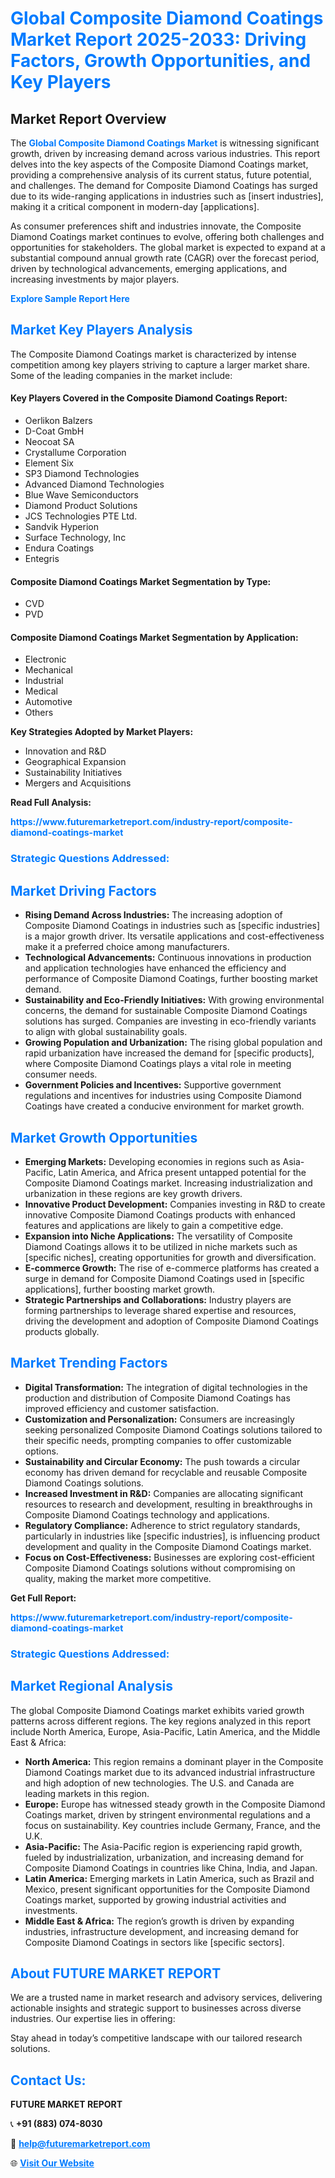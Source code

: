<h1 style="color: #007BFF;">Global Composite Diamond Coatings Market Report 2025-2033: Driving Factors, Growth Opportunities, and Key Players</h1>

<section id="overview">
<h2>Market Report Overview</h2>
<p>The <a href="https://www.futuremarketreport.com/industry-report/composite-diamond-coatings-market" style="color: #007BFF; text-decoration: none;"><strong>Global Composite Diamond Coatings Market</strong></a> is witnessing significant growth, driven by increasing demand across various industries. This report delves into the key aspects of the Composite Diamond Coatings market, providing a comprehensive analysis of its current status, future potential, and challenges. The demand for Composite Diamond Coatings has surged due to its wide-ranging applications in industries such as [insert industries], making it a critical component in modern-day [applications].</p>
<p>As consumer preferences shift and industries innovate, the Composite Diamond Coatings market continues to evolve, offering both challenges and opportunities for stakeholders. The global market is expected to expand at a substantial compound annual growth rate (CAGR) over the forecast period, driven by technological advancements, emerging applications, and increasing investments by major players.</p>
</section>

<section id="overview">
<p><a href="https://www.futuremarketreport.com/request-sample/reportId=87883" style="color: #007BFF; text-decoration: none;"><strong>Explore Sample Report Here</strong></a></p>
</section>

<section id="key-players">
<h2 style="color: #007BFF;">Market Key Players Analysis</h2>
<p>The Composite Diamond Coatings market is characterized by intense competition among key players striving to capture a larger market share. Some of the leading companies in the market include:</p>
<h4>Key Players Covered in the Composite Diamond Coatings Report:</h4>
<ul><li>Oerlikon Balzers</li><li>D-Coat GmbH</li><li>Neocoat SA</li><li>Crystallume Corporation</li><li>Element Six</li><li>SP3 Diamond Technologies</li><li>Advanced Diamond Technologies</li><li>Blue Wave Semiconductors</li><li>Diamond Product Solutions</li><li>JCS Technologies PTE Ltd.</li><li>Sandvik Hyperion</li><li>Surface Technology, Inc</li><li>Endura Coatings</li><li>Entegris</li></ul>
<h4>Composite Diamond Coatings Market Segmentation by Type:</h4>
<ul><li>CVD</li><li>PVD</li></ul>

<h4>Composite Diamond Coatings Market Segmentation by Application:</h4>
<ul><li>Electronic</li><li>Mechanical</li><li>Industrial</li><li>Medical</li><li>Automotive</li><li>Others</li></ul>
<p><strong>Key Strategies Adopted by Market Players:</strong></p>
<ul>
<li>Innovation and R&D</li>
<li>Geographical Expansion</li>
<li>Sustainability Initiatives</li>
<li>Mergers and Acquisitions</li>
</ul>
</section>

<section>
<p><strong>Read Full Analysis: </strong></p><a href="https://www.futuremarketreport.com/industry-report/composite-diamond-coatings-market" style="color: #007BFF; text-decoration: none;"><strong>https://www.futuremarketreport.com/industry-report/composite-diamond-coatings-market</strong></a>
<h3 style="color: #007BFF;">Strategic Questions Addressed:</h3>
</section>

<section id="driving-factors">
<h2 style="color: #007BFF;">Market Driving Factors</h2>
<ul>
<li><strong>Rising Demand Across Industries:</strong> The increasing adoption of Composite Diamond Coatings in industries such as [specific industries] is a major growth driver. Its versatile applications and cost-effectiveness make it a preferred choice among manufacturers.</li>
<li><strong>Technological Advancements:</strong> Continuous innovations in production and application technologies have enhanced the efficiency and performance of Composite Diamond Coatings, further boosting market demand.</li>
<li><strong>Sustainability and Eco-Friendly Initiatives:</strong> With growing environmental concerns, the demand for sustainable Composite Diamond Coatings solutions has surged. Companies are investing in eco-friendly variants to align with global sustainability goals.</li>
<li><strong>Growing Population and Urbanization:</strong> The rising global population and rapid urbanization have increased the demand for [specific products], where Composite Diamond Coatings plays a vital role in meeting consumer needs.</li>
<li><strong>Government Policies and Incentives:</strong> Supportive government regulations and incentives for industries using Composite Diamond Coatings have created a conducive environment for market growth.</li>
</ul>
</section>

<section id="growth-opportunities">
<h2 style="color: #007BFF;">Market Growth Opportunities</h2>
<ul>
<li><strong>Emerging Markets:</strong> Developing economies in regions such as Asia-Pacific, Latin America, and Africa present untapped potential for the Composite Diamond Coatings market. Increasing industrialization and urbanization in these regions are key growth drivers.</li>
<li><strong>Innovative Product Development:</strong> Companies investing in R&D to create innovative Composite Diamond Coatings products with enhanced features and applications are likely to gain a competitive edge.</li>
<li><strong>Expansion into Niche Applications:</strong> The versatility of Composite Diamond Coatings allows it to be utilized in niche markets such as [specific niches], creating opportunities for growth and diversification.</li>
<li><strong>E-commerce Growth:</strong> The rise of e-commerce platforms has created a surge in demand for Composite Diamond Coatings used in [specific applications], further boosting market growth.</li>
<li><strong>Strategic Partnerships and Collaborations:</strong> Industry players are forming partnerships to leverage shared expertise and resources, driving the development and adoption of Composite Diamond Coatings products globally.</li>
</ul>
</section>

<section id="trending-factors">
<h2 style="color: #007BFF;">Market Trending Factors</h2>
<ul>
<li><strong>Digital Transformation:</strong> The integration of digital technologies in the production and distribution of Composite Diamond Coatings has improved efficiency and customer satisfaction.</li>
<li><strong>Customization and Personalization:</strong> Consumers are increasingly seeking personalized Composite Diamond Coatings solutions tailored to their specific needs, prompting companies to offer customizable options.</li>
<li><strong>Sustainability and Circular Economy:</strong> The push towards a circular economy has driven demand for recyclable and reusable Composite Diamond Coatings solutions.</li>
<li><strong>Increased Investment in R&D:</strong> Companies are allocating significant resources to research and development, resulting in breakthroughs in Composite Diamond Coatings technology and applications.</li>
<li><strong>Regulatory Compliance:</strong> Adherence to strict regulatory standards, particularly in industries like [specific industries], is influencing product development and quality in the Composite Diamond Coatings market.</li>
<li><strong>Focus on Cost-Effectiveness:</strong> Businesses are exploring cost-efficient Composite Diamond Coatings solutions without compromising on quality, making the market more competitive.</li>
</ul>
</section>

<section>
<p><strong>Get Full Report: </strong></p><a href="https://www.futuremarketreport.com/industry-report/composite-diamond-coatings-market" style="color: #007BFF; text-decoration: none;"><strong>https://www.futuremarketreport.com/industry-report/composite-diamond-coatings-market</strong></a>
<h3 style="color: #007BFF;">Strategic Questions Addressed:</h3>
</section>


<section id="regional-analysis">
<h2 style="color: #007BFF;">Market Regional Analysis</h2>
<p>The global Composite Diamond Coatings market exhibits varied growth patterns across different regions. The key regions analyzed in this report include North America, Europe, Asia-Pacific, Latin America, and the Middle East & Africa:</p>
<ul>
<li><strong>North America:</strong> This region remains a dominant player in the Composite Diamond Coatings market due to its advanced industrial infrastructure and high adoption of new technologies. The U.S. and Canada are leading markets in this region.</li>
<li><strong>Europe:</strong> Europe has witnessed steady growth in the Composite Diamond Coatings market, driven by stringent environmental regulations and a focus on sustainability. Key countries include Germany, France, and the U.K.</li>
<li><strong>Asia-Pacific:</strong> The Asia-Pacific region is experiencing rapid growth, fueled by industrialization, urbanization, and increasing demand for Composite Diamond Coatings in countries like China, India, and Japan.</li>
<li><strong>Latin America:</strong> Emerging markets in Latin America, such as Brazil and Mexico, present significant opportunities for the Composite Diamond Coatings market, supported by growing industrial activities and investments.</li>
<li><strong>Middle East & Africa:</strong> The region’s growth is driven by expanding industries, infrastructure development, and increasing demand for Composite Diamond Coatings in sectors like [specific sectors].</li>
</ul>
</section>

<footer>
<h2 style="color: #007BFF;">About FUTURE MARKET REPORT</h2>
<p>We are a trusted name in market research and advisory services, delivering actionable insights and strategic support to businesses across diverse industries. Our expertise lies in offering:</p>

<p>Stay ahead in today’s competitive landscape with our tailored research solutions.</p>

<h2 style="color: #007BFF;">Contact Us:</h2>
<p><strong>FUTURE MARKET REPORT</strong></p>
<p>📞 <strong>+91 (883) 074-8030</strong></p>
<p>📧 <strong><a href="mailto:help@futuremarketreport.com" style="color: #007BFF;">help@futuremarketreport.com</a></strong></p>
<p>🌐 <strong><a href="https://www.futuremarketreport.com/" style="color: #007BFF;">Visit Our Website</a></strong></p>
</footer>